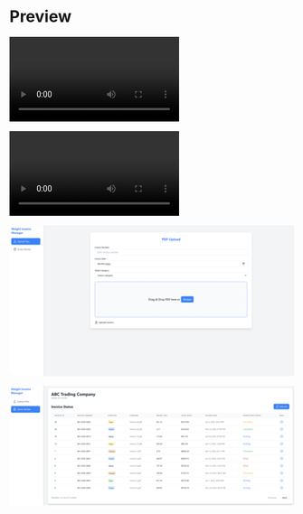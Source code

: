 # Preview

![Extract from digital copies](https://github.com/Seanyap90/crud_pdf/blob/main/extract_digital.mp4)

![Extract handwritten notes on scanned copies](https://github.com/Seanyap90/crud_pdf/blob/main/extract_handwritten.mp4)

![Upload PDF Feature](Upload.png)

![Upload Status Review Feature](Review.png)